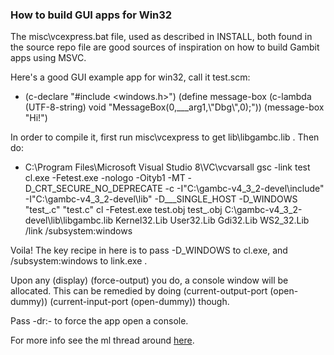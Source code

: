### How to build GUI apps for Win32

The misc\\vcexpress.bat file, used as described in INSTALL, both found
in the source repo file are good sources of inspiration on how to build
Gambit apps using MSVC.

Here's a good GUI example app for win32, call it test.scm:

  -   
    (c-declare "\#include \<windows.h\>")
    (define message-box (c-lambda (UTF-8-string) void
    "MessageBox(0,\_\_\_arg1,\\"Dbg\\",0);"))
    (message-box "Hi\!")

In order to compile it, first run misc\\vcexpress to get
lib\\libgambc.lib . Then do:

  -   
    C:\\Program Files\\Microsoft Visual Studio 8\\VC\\vcvarsall
    gsc -link test
    cl.exe -Fetest.exe -nologo -Oityb1 -MT
    -D\_CRT\_SECURE\_NO\_DEPRECATE -c
    -I"C:\\gambc-v4\_3\_2-devel\\include"
    -I"C:\\gambc-v4\_3\_2-devel\\lib" -D\_\_\_SINGLE\_HOST -D\_WINDOWS
    "test\_.c" "test.c"
    cl -Fetest.exe test.obj test\_.obj
    C:\\gambc-v4\_3\_2-devel\\lib\\libgambc.lib Kernel32.Lib User32.Lib
    Gdi32.Lib WS2\_32.Lib /link /subsystem:windows

Voila\! The key recipe in here is to pass -D\_WINDOWS to cl.exe, and
/subsystem:windows to link.exe .

Upon any (display) (force-output) you do, a console window will be
allocated. This can be remedied by doing (current-output-port
(open-dummy)) (current-input-port (open-dummy)) though.

Pass -dr:- to force the app open a console.

For more info see the ml thread around
[here](https://mercure.iro.umontreal.ca/pipermail/gambit-list/2012-April/005879.html).
